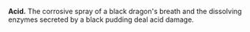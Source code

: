 **Acid.** The corrosive spray of a black dragon's breath and the dissolving enzymes secreted by a black pudding deal acid damage.